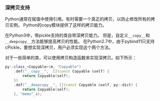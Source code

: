 ### 深拷贝支持

Python通常在赋值中使用引用。有时需要一个真正的拷贝，以防止修改所有的拷贝实例。
Python的copy模块提供了这样的拷贝能力。

在Python3中，带pickle支持的类自带深拷贝能力。
但是，自定义`__copy__`和`__deepcopy__`方法能够提高拷贝的性能。
在Python2.7中，由于pybind11只支持cPickle，要想实现深拷贝，用户必须实现这个两个方法。

对于一些简单的类，可以使用拷贝构造函数来实现深拷贝。如下所示：

```cpp
py::class_<Copyable>(m, "Copyable")
    .def("__copy__",  [](const Copyable &self) {
        return Copyable(self);
    })
    .def("__deepcopy__", [](const Copyable &self, py::dict) {
        return Copyable(self);
    }, "memo"_a);
```
